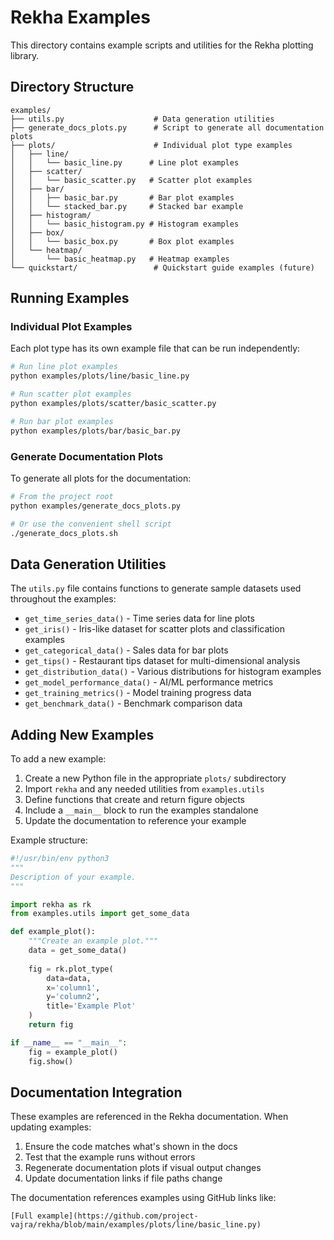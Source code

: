 # Rekha Examples

This directory contains example scripts and utilities for the Rekha plotting library.

## Directory Structure

```
examples/
├── utils.py                    # Data generation utilities
├── generate_docs_plots.py      # Script to generate all documentation plots
├── plots/                      # Individual plot type examples
│   ├── line/
│   │   └── basic_line.py      # Line plot examples
│   ├── scatter/
│   │   └── basic_scatter.py   # Scatter plot examples
│   ├── bar/
│   │   ├── basic_bar.py       # Bar plot examples
│   │   └── stacked_bar.py     # Stacked bar example
│   ├── histogram/
│   │   └── basic_histogram.py # Histogram examples
│   ├── box/
│   │   └── basic_box.py       # Box plot examples
│   └── heatmap/
│       └── basic_heatmap.py   # Heatmap examples
└── quickstart/                 # Quickstart guide examples (future)
```

## Running Examples

### Individual Plot Examples

Each plot type has its own example file that can be run independently:

```bash
# Run line plot examples
python examples/plots/line/basic_line.py

# Run scatter plot examples  
python examples/plots/scatter/basic_scatter.py

# Run bar plot examples
python examples/plots/bar/basic_bar.py
```

### Generate Documentation Plots

To generate all plots for the documentation:

```bash
# From the project root
python examples/generate_docs_plots.py

# Or use the convenient shell script
./generate_docs_plots.sh
```

## Data Generation Utilities

The `utils.py` file contains functions to generate sample datasets used throughout the examples:

- `get_time_series_data()` - Time series data for line plots
- `get_iris()` - Iris-like dataset for scatter plots and classification examples
- `get_categorical_data()` - Sales data for bar plots
- `get_tips()` - Restaurant tips dataset for multi-dimensional analysis
- `get_distribution_data()` - Various distributions for histogram examples
- `get_model_performance_data()` - AI/ML performance metrics
- `get_training_metrics()` - Model training progress data
- `get_benchmark_data()` - Benchmark comparison data

## Adding New Examples

To add a new example:

1. Create a new Python file in the appropriate `plots/` subdirectory
2. Import `rekha` and any needed utilities from `examples.utils`
3. Define functions that create and return figure objects
4. Include a `__main__` block to run the examples standalone
5. Update the documentation to reference your example

Example structure:

```python
#!/usr/bin/env python3
"""
Description of your example.
"""

import rekha as rk
from examples.utils import get_some_data

def example_plot():
    """Create an example plot."""
    data = get_some_data()
    
    fig = rk.plot_type(
        data=data,
        x='column1',
        y='column2',
        title='Example Plot'
    )
    return fig

if __name__ == "__main__":
    fig = example_plot()
    fig.show()
```

## Documentation Integration

These examples are referenced in the Rekha documentation. When updating examples:

1. Ensure the code matches what's shown in the docs
2. Test that the example runs without errors
3. Regenerate documentation plots if visual output changes
4. Update documentation links if file paths change

The documentation references examples using GitHub links like:
```
[Full example](https://github.com/project-vajra/rekha/blob/main/examples/plots/line/basic_line.py)
```